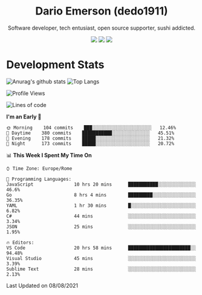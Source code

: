 <div align="center">
  
# Dario Emerson (dedo1911)
Software developer, tech entusiast, open source supporter, sushi addicted.

[![](https://img.shields.io/badge/-Linkedin-informational?style=for-the-badge&logo=linkedin&logoColor=white&color=2867B2)](http://linkedin.com/in/dedo1911)
[![](https://img.shields.io/badge/-Telegram-informational?style=for-the-badge&logo=telegram&logoColor=white&color=0088cc)](https://t.me/dedo1911)
[![](https://img.shields.io/badge/-Facebook-informational?style=for-the-badge&logo=facebook&logoColor=white&color=3b5998)](https://fb.com/dedo1911)

</div>

# Development Stats

![Anurag's github stats](https://github-readme-stats.vercel.app/api?username=dedo1911&count_private=true&show_icons=true&theme=chartreuse-dark)
![Top Langs](https://github-readme-stats.vercel.app/api/top-langs/?username=dedo1911&theme=chartreuse-dark&layout=compact)

<!--START_SECTION:waka-->
![Profile Views](http://img.shields.io/badge/Profile%20Views-0-blue)

![Lines of code](https://img.shields.io/badge/From%20Hello%20World%20I%27ve%20Written-65323%20lines%20of%20code-blue)

**I'm an Early 🐤** 

```text
🌞 Morning    104 commits    ███░░░░░░░░░░░░░░░░░░░░░░   12.46% 
🌆 Daytime    380 commits    ███████████░░░░░░░░░░░░░░   45.51% 
🌃 Evening    178 commits    █████░░░░░░░░░░░░░░░░░░░░   21.32% 
🌙 Night      173 commits    █████░░░░░░░░░░░░░░░░░░░░   20.72%

```


📊 **This Week I Spent My Time On** 

```text
⌚︎ Time Zone: Europe/Rome

💬 Programming Languages: 
JavaScript               10 hrs 20 mins      ███████████░░░░░░░░░░░░░░   46.6% 
Go                       8 hrs 4 mins        █████████░░░░░░░░░░░░░░░░   36.35% 
YAML                     1 hr 30 mins        █░░░░░░░░░░░░░░░░░░░░░░░░   6.82% 
C#                       44 mins             ░░░░░░░░░░░░░░░░░░░░░░░░░   3.34% 
JSON                     25 mins             ░░░░░░░░░░░░░░░░░░░░░░░░░   1.95%

🔥 Editors: 
VS Code                  20 hrs 58 mins      ███████████████████████░░   94.48% 
Visual Studio            45 mins             ░░░░░░░░░░░░░░░░░░░░░░░░░   3.39% 
Sublime Text             28 mins             ░░░░░░░░░░░░░░░░░░░░░░░░░   2.13%

```


 Last Updated on 08/08/2021
<!--END_SECTION:waka-->

<!--
**dedo1911/dedo1911** is a ✨ _special_ ✨ repository because its `README.md` (this file) appears on your GitHub profile.

Here are some ideas to get you started:

- 🔭 I’m currently working on ...
- 🌱 I’m currently learning ...
- 👯 I’m looking to collaborate on ...
- 🤔 I’m looking for help with ...
- 💬 Ask me about ...
- 📫 How to reach me: ...
- 😄 Pronouns: ...
- ⚡ Fun fact: ...
-->
